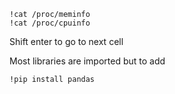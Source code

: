 ```
!cat /proc/meminfo
!cat /proc/cpuinfo
```
Shift enter to go to next cell

Most libraries are imported but to add
```
!pip install pandas
```
